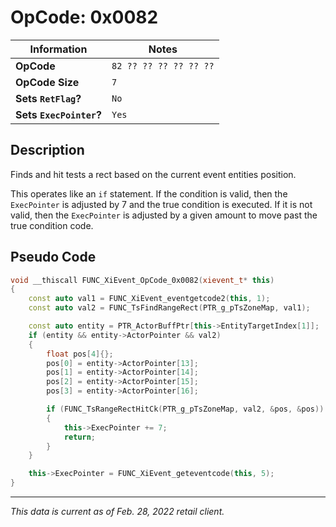 # OpCode: 0x0082

| Information               | Notes |
|---                        |---    |
| **OpCode**                | `82 ?? ?? ?? ?? ?? ??` |
| **OpCode Size**           | `7`   |
| **Sets `RetFlag`?**       | `No`  |
| **Sets `ExecPointer`?**   | `Yes` |

## Description

Finds and hit tests a rect based on the current event entities position.

This operates like an `if` statement. If the condition is valid, then the `ExecPointer` is adjusted by 7 and the true condition is executed. If it is not valid, then the `ExecPointer` is adjusted by a given amount to move past the true condition code.

## Pseudo Code

```cpp
void __thiscall FUNC_XiEvent_OpCode_0x0082(xievent_t* this)
{
    const auto val1 = FUNC_XiEvent_eventgetcode2(this, 1);
    const auto val2 = FUNC_TsFindRangeRect(PTR_g_pTsZoneMap, val1);

    const auto entity = PTR_ActorBuffPtr[this->EntityTargetIndex[1]];
    if (entity && entity->ActorPointer && val2)
    {
        float pos[4]{};
        pos[0] = entity->ActorPointer[13];
        pos[1] = entity->ActorPointer[14];
        pos[2] = entity->ActorPointer[15];
        pos[3] = entity->ActorPointer[16];

        if (FUNC_TsRangeRectHitCk(PTR_g_pTsZoneMap, val2, &pos, &pos))
        {
            this->ExecPointer += 7;
            return;
        }
    }

    this->ExecPointer = FUNC_XiEvent_geteventcode(this, 5);
}
```

---

_This data is current as of Feb. 28, 2022 retail client._